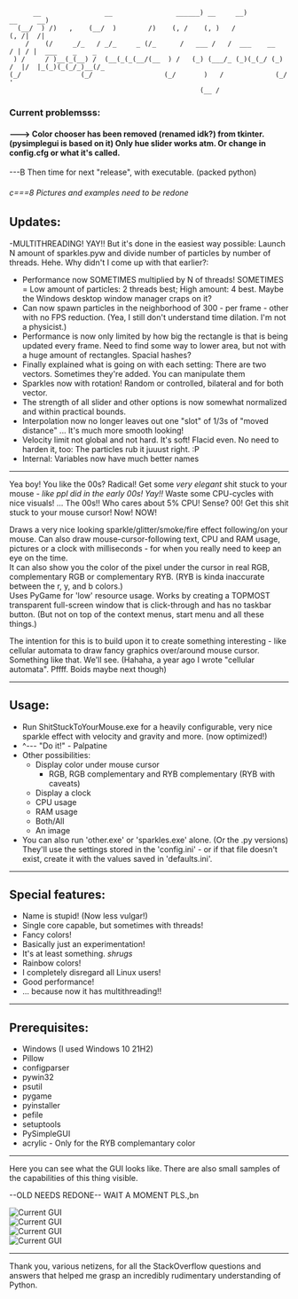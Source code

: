 ```
      __                __                ______) __     __)          __     __)              
  (__/  ) /)   ,    (__/  )        /)    (, /    (, )   /            (, /|  /|                
    /    (/     _/_   / _/_     _ (/_      /   ___ /   /  ___    __    / | / |  ___    _    _ 
 ) /     / )__(_(__) /  (__(_(_(__/(__  ) /   (_) (___/_ (_)(_(_/ (_) /  |/  |_(_)(_(_/_)__(/_
(_/               (_/                  (_/       )   /             (_/   '                    
                                                (__ /
```
### Current problemsss:  
#### ---> Color chooser has been removed (renamed idk?) from tkinter. (pysimplegui is based on it) Only hue slider works atm. Or change in config.cfg or what it's called.   
---B Then time for next "release", with executable. (packed python)  
###### c===8 Pictures and examples need to be redone  
  
  
## Updates:
-MULTITHREADING! YAY!! But it's done in the easiest way possible: Launch N amount of sparkles.pyw and divide number of particles by number of threads. Hehe. Why didn't I come up with that earlier?: 
   - Performance now SOMETIMES multiplied by N of threads! SOMETIMES = Low amount of particles: 2 threads best; High amount: 4 best. Maybe the Windows desktop window manager craps on it?
   - Can now spawn particles in the neighborhood of 300 - per frame - other with no FPS reduction. (Yea, I still don't understand time dilation. I'm not a physicist.)
   - Performance is now only limited by how big the rectangle is that is being updated every frame. Need to find some way to lower area, but not with a huge amount of rectangles. Spacial hashes?
- Finally explained what is going on with each setting: There are two vectors. Sometimes they're added. You can manipulate them
- Sparkles now with rotation! Random or controlled, bilateral and for both vector.
- The strength of all slider and other options is now somewhat normalized and within practical bounds.
- Interpolation now no longer leaves out one "slot" of 1/3s of "moved distance" ... It's much more smooth looking!
- Velocity limit not global and not hard. It's soft! Flacid even. No need to harden it, too: The particles rub it juuust right. :P
- Internal: Variables now have much better names

---

Yea boy! You like the 00s? Radical! Get some _*very elegant*_ shit stuck to your mouse - *like ppl did in the early 00s! Yay!!* Waste some CPU-cycles with nice visuals! ... The 00s!! Who cares about 5% CPU! Sense? 00! Get this shit stuck to your mouse cursor! Now! NOW!

Draws a very nice looking sparkle/glitter/smoke/fire effect following/on your mouse.
Can also draw mouse-cursor-following text, CPU and RAM usage, pictures or a clock with milliseconds - for when you really need to keep an eye on the time.  
It can also show you the color of the pixel under the cursor in real RGB, complementary RGB or complementary RYB. (RYB is kinda inaccurate between the r, y, and b colors.)  
Uses PyGame for 'low' resource usage. Works by creating a TOPMOST transparent full-screen window that is click-through and has no taskbar button. (But not on top of the context menus, start menu and all these things.)

The intention for this is to build upon it to create something interesting - like cellular automata to draw fancy graphics over/around mouse cursor. Something like that. We'll see.
(Hahaha, a year ago I wrote "cellular automata". Pffff. Boids maybe next though)

---

## Usage:
- Run ShitStuckToYourMouse.exe for a heavily configurable, very nice sparkle effect with velocity and gravity and more. (now optimized!)
- ^--- "Do it!" - Palpatine
- Other possibilities: 
   - Display color under mouse cursor
      - RGB, RGB complementary and RYB complementary (RYB with caveats)
   - Display a clock
   - CPU usage
   - RAM usage
   - Both/All
   - An image
- You can also run 'other.exe' or 'sparkles.exe' alone. (Or the .py versions) They'll use the settings stored in the 'config.ini' - or if that file doesn't exist, create it with the values saved in 'defaults.ini'.

---

## Special features:
- Name is stupid! (Now less vulgar!)
- Single core capable, but sometimes with threads!
- Fancy colors!
- Basically just an experimentation!
- It's at least something. *shrugs*
- Rainbow colors!
- I completely disregard all Linux users!
- Good performance!
- ... because now it has multithreading!!

---

## Prerequisites:
- Windows (I used Windows 10 21H2)
- Pillow
- configparser 
- pywin32
- psutil 
- pygame 
- pyinstaller
- pefile
- setuptools
- PySimpleGUI
- acrylic - Only for the RYB complemantary color

---

Here you can see what the GUI looks like. There are also small samples of the capabilities of this thing visible.

--OLD NEEDS REDONE-- WAIT A MOMENT PLS.,bn

![Current GUI](https://i.imgur.com/eDaJJLI.png?raw=true)  
![Current GUI](https://i.imgur.com/powKnfT.png?raw=true)  
![Current GUI](https://i.imgur.com/E73vlHL.png?raw=true)  
![Current GUI](https://i.imgur.com/PQeCyuU.png?raw=true)  


---
Thank you, various netizens, for all the StackOverflow questions and answers that helped me grasp an incredibly rudimentary understanding of Python.
